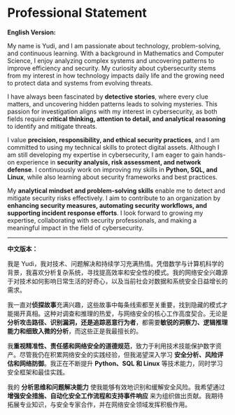 # Professional Statement

**English Version:**

My name is Yudi, and I am passionate about technology, problem-solving, and continuous learning. With a background in Mathematics and Computer Science, I enjoy analyzing complex systems and uncovering patterns to improve efficiency and security. My curiosity about cybersecurity stems from my interest in how technology impacts daily life and the growing need to protect data and systems from evolving threats.

I have always been fascinated by **detective stories**, where every clue matters, and uncovering hidden patterns leads to solving mysteries. This passion for investigation aligns with my interest in cybersecurity, as both fields require **critical thinking, attention to detail, and analytical reasoning** to identify and mitigate threats.

I value **precision, responsibility, and ethical security practices**, and I am committed to using my technical skills to protect digital assets. Although I am still developing my expertise in cybersecurity, I am eager to gain hands-on experience in **security analysis, risk assessment, and network defense**. I continuously work on improving my skills in **Python, SQL, and Linux**, while also learning about security frameworks and best practices.

My **analytical mindset and problem-solving skills** enable me to detect and mitigate security risks effectively. I aim to contribute to an organization by **enhancing security measures, automating security workflows, and supporting incident response efforts**. I look forward to growing my expertise, collaborating with security professionals, and making a meaningful impact in the field of cybersecurity.

---

**中文版本：**

我是 Yudi，我对技术、问题解决和持续学习充满热情。凭借数学与计算机科学的背景，我喜欢分析复杂系统，寻找提高效率和安全性的模式。我的网络安全兴趣源于对技术如何影响日常生活的好奇心，以及当前社会对数据和系统安全日益增长的需求。

我一直对**侦探故事**充满兴趣，这些故事中每条线索都至关重要，找到隐藏的模式才能揭开真相。这种对调查和推理的热爱，与网络安全的核心工作高度契合。无论是**分析攻击路径、识别漏洞，还是追踪恶意行为者**，都需要**敏锐的洞察力、逻辑推理能力和细致入微的分析**，而这些正是我最擅长的。

我**重视精准性、责任感和网络安全的道德规范**，致力于利用技术技能保护数字资产。尽管我仍在积累网络安全的实践经验，但我渴望深入学习 **安全分析、风险评估和网络防御**。我正在不断提升 **Python、SQL 和 Linux** 等技术能力，同时学习安全框架和最佳实践。

我的 **分析思维和问题解决能力** 使我能够有效地识别和缓解安全风险。我希望通过 **增强安全措施、自动化安全工作流程和支持事件响应** 来为组织做出贡献。我期待拓展专业知识，与安全专家合作，并在网络安全领域发挥积极作用。


